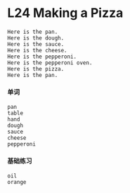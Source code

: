 # L24 Making a Pizza

    Here is the pan.
    Here is the dough.
    Here is the sauce.
    Here is the cheese.
    Here is the pepperoni.
    Here is the pepperoni oven.
    Here is the pizza.
    Here is the pan.


#### 单词

    pan 
    table 
    hand
    dough
    sauce
    cheese
    pepperoni

#### 基础练习

    oil
    orange

